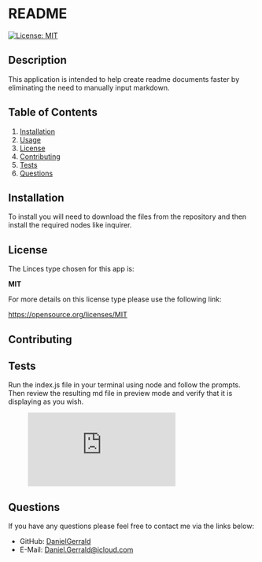 # README
  [![License: MIT](https://img.shields.io/badge/License-MIT-yellow.svg)](https://opensource.org/licenses/MIT)
  ## Description
  This application is intended to help create readme documents faster by eliminating the need to manually input markdown.
  ## Table of Contents
  1. [Installation](#installation)
  2. [Usage](#usage)
  3. [License](#license)
  4. [Contributing](#contributing)
  5. [Tests](#tests)
  6. [Questions](#questions)
  ## Installation
  To install you will need to download the files from the repository and then install the required nodes like inquirer.
  ## License
  The Linces type chosen for this app is:

  **MIT**

  For more details on this license type please use the following link: 
  
  https://opensource.org/licenses/MIT
  ## Contributing
 
  ## Tests
  Run the index.js file in your terminal using node and follow the prompts. Then review the resulting md file in preview mode and verify that it is displaying as you wish.
  
<figure class="video_container">
<iframe src="https://drive.google.com/file/d/1uM9F2L4DrpA29XSVDFKbLc9LyMZ7FDbR/preview" frameborder="0" allowfullscreen="true"> </iframe>
</figure>

  ## Questions
  If you have any questions please feel free to contact me via the links below: 
  * GitHub: [DanielGerrald](https://github.com/DanielGerrald)
  * E-Mail: Daniel.Gerrald@icloud.com